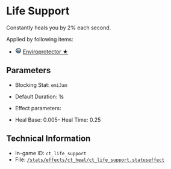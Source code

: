 # Life Support

Constantly heals you by 2% each second.

Applied by following items:

- <img src="https://raw.githubusercontent.com/Ceterai/Enternia/main/items/armors/alta/tier5/arco/protector/icon.png" alt="Enviroprotector ★ icon" loading="lazy" height=16px width="auto" /> [Enviroprotector ★](https://ceterai.github.io/MyEnternia/Wiki/Enviroprotector)

## Parameters

- Blocking Stat: `emiJam`
- Default Duration: 1s
- Effect parameters: 

- Heal Base: 0.005- Heal Time: 0.25

## Technical Information

- In-game ID: `ct_life_support`
- File: [`/stats/effects/ct_heal/ct_life_support.statuseffect`](https://github.com/Ceterai/Enternia/blob/main/stats/effects/ct_heal/ct_life_support.statuseffect)
